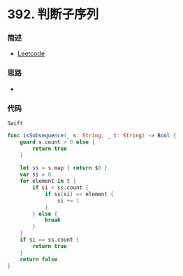 # 392. 判断子序列

### 简述

- [Leetcode](https://leetcode-cn.com/problems/is-subsequence/)

### 思路

- 

### 代码

`Swift`

```swift
func isSubsequence(_ s: String, _ t: String) -> Bool {
    guard s.count > 0 else {
        return true
    }
    
    let ss = s.map { return $0 }
    var si = 0
    for element in t {
        if si < ss.count {
            if ss[si] == element {
                si += 1
            }
        } else {
            break
        }
    }
    if si == ss.count {
        return true
    }
    return false
}

```